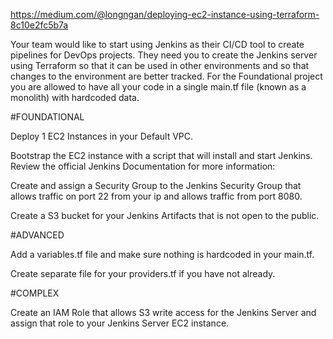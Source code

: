 https://medium.com/@longngan/deploying-ec2-instance-using-terraform-8c10e2fc5b7a

Your team would like to start using Jenkins as their CI/CD tool to create pipelines for DevOps projects. They need you to create the Jenkins server using Terraform so that it can be used in other environments and so that changes to the environment are better tracked. For the Foundational project you are allowed to have all your code in a single main.tf file (known as a monolith) with hardcoded data.

#FOUNDATIONAL 

Deploy 1 EC2 Instances in your Default VPC.

Bootstrap the EC2 instance with a script that will install and start Jenkins. Review the official Jenkins Documentation for more information: 

Create and assign a Security Group to the Jenkins Security Group that allows traffic on port 22 from your ip and allows traffic from port 8080.

Create a S3 bucket for your Jenkins Artifacts that is not open to the public.

#ADVANCED

Add a variables.tf file and make sure nothing is hardcoded in your main.tf.

Create separate file for your providers.tf if you have not already.

#COMPLEX

Create an IAM Role that allows S3 write access for the Jenkins Server and assign that role to your Jenkins Server EC2 instance.
